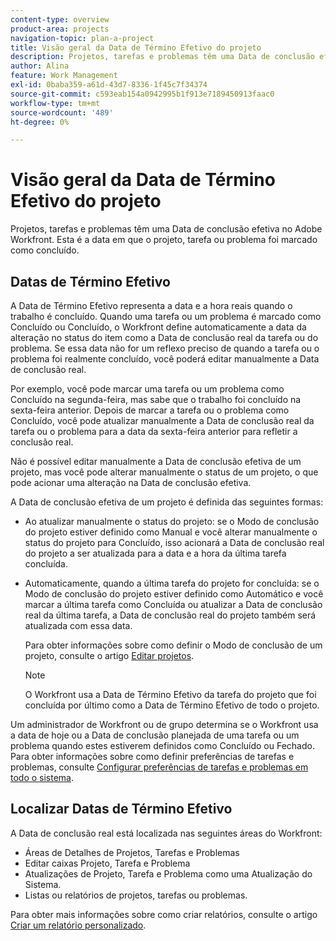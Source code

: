 ```yaml
---
content-type: overview
product-area: projects
navigation-topic: plan-a-project
title: Visão geral da Data de Término Efetivo do projeto
description: Projetos, tarefas e problemas têm uma Data de conclusão efetiva no Adobe Workfront. Esta é a data em que o projeto, tarefa ou problema foi marcado como concluído.
author: Alina
feature: Work Management
exl-id: 0baba359-a61d-43d7-8336-1f45c7f34374
source-git-commit: c593eab154a0942995b1f913e7189450913faac0
workflow-type: tm+mt
source-wordcount: '489'
ht-degree: 0%

---
```


# Visão geral da Data de Término Efetivo do projeto

Projetos, tarefas e problemas têm uma Data de conclusão efetiva no Adobe Workfront. Esta é a data em que o projeto, tarefa ou problema foi marcado como concluído.

## Datas de Término Efetivo

A Data de Término Efetivo representa a data e a hora reais quando o trabalho é concluído. Quando uma tarefa ou um problema é marcado como Concluído ou Concluído, o Workfront define automaticamente a data da alteração no status do item como a Data de conclusão real da tarefa ou do problema. Se essa data não for um reflexo preciso de quando a tarefa ou o problema foi realmente concluído, você poderá editar manualmente a Data de conclusão real.

Por exemplo, você pode marcar uma tarefa ou um problema como Concluído na segunda-feira, mas sabe que o trabalho foi concluído na sexta-feira anterior. Depois de marcar a tarefa ou o problema como Concluído, você pode atualizar manualmente a Data de conclusão real da tarefa ou o problema para a data da sexta-feira anterior para refletir a conclusão real.

Não é possível editar manualmente a Data de conclusão efetiva de um projeto, mas você pode alterar manualmente o status de um projeto, o que pode acionar uma alteração na Data de conclusão efetiva.

A Data de conclusão efetiva de um projeto é definida das seguintes formas:

* Ao atualizar manualmente o status do projeto: se o Modo de conclusão do projeto estiver definido como Manual e você alterar manualmente o status do projeto para Concluído, isso acionará a Data de conclusão real do projeto a ser atualizada para a data e a hora da última tarefa concluída.
* Automaticamente, quando a última tarefa do projeto for concluída: se o Modo de conclusão do projeto estiver definido como Automático e você marcar a última tarefa como Concluída ou atualizar a Data de conclusão real da última tarefa, a Data de conclusão real do projeto também será atualizada com essa data.

  Para obter informações sobre como definir o Modo de conclusão de um projeto, consulte o artigo [Editar projetos](../../../manage-work/projects/manage-projects/edit-projects.md).

  >[!NOTE]
  >
  >O Workfront usa a Data de Término Efetivo da tarefa do projeto que foi concluída por último como a Data de Término Efetivo de todo o projeto.

Um administrador de Workfront ou de grupo determina se o Workfront usa a data de hoje ou a Data de conclusão planejada de uma tarefa ou um problema quando estes estiverem definidos como Concluído ou Fechado. Para obter informações sobre como definir preferências de tarefas e problemas, consulte [Configurar preferências de tarefas e problemas em todo o sistema](../../../administration-and-setup/set-up-workfront/configure-system-defaults/set-task-issue-preferences.md).

<!--this statement is confusing, not sure what it is referring to, so I am drafting this for now: The value for the Actual Completion Date is always what is considered the current date and time.-->



## Localizar Datas de Término Efetivo

A Data de conclusão real está localizada nas seguintes áreas do Workfront:

* Áreas de Detalhes de Projetos, Tarefas e Problemas
* Editar caixas Projeto, Tarefa e Problema
* Atualizações de Projeto, Tarefa e Problema como uma Atualização do Sistema.
* Listas ou relatórios de projetos, tarefas ou problemas.

Para obter mais informações sobre como criar relatórios, consulte o artigo [Criar um relatório personalizado](../../../reports-and-dashboards/reports/creating-and-managing-reports/create-custom-report.md).
